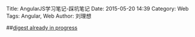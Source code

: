Title: AngularJS学习笔记-踩坑笔记
Date: 2015-05-20 14:39
Category: Web
Tags: Angular, Web
Author: 刘理想

##[digest already in progress](http://stackoverflow.com/questions/12729122/prevent-error-digest-already-in-progress-when-calling-scope-apply)

